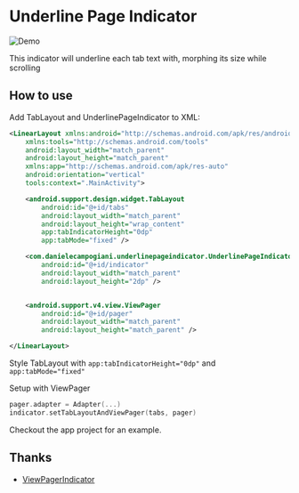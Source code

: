 # Underline Page Indicator

![Demo](https://github.com/dcampogiani/UnderlinePageIndicator/blob/master/demo.gif?raw=true)

This indicator will underline each tab text with, morphing its size while scrolling


## How to use

Add TabLayout and UnderlinePageIndicator to XML:

```xml
<LinearLayout xmlns:android="http://schemas.android.com/apk/res/android"
    xmlns:tools="http://schemas.android.com/tools"
    android:layout_width="match_parent"
    android:layout_height="match_parent"
    xmlns:app="http://schemas.android.com/apk/res-auto"
    android:orientation="vertical"
    tools:context=".MainActivity">

    <android.support.design.widget.TabLayout
        android:id="@+id/tabs"
        android:layout_width="match_parent"
        android:layout_height="wrap_content"
        app:tabIndicatorHeight="0dp"
        app:tabMode="fixed" />

    <com.danielecampogiani.underlinepageindicator.UnderlinePageIndicator
        android:id="@+id/indicator"
        android:layout_width="match_parent"
        android:layout_height="2dp" />


    <android.support.v4.view.ViewPager
        android:id="@+id/pager"
        android:layout_width="match_parent"
        android:layout_height="match_parent" />

</LinearLayout>
```

Style TabLayout with ```app:tabIndicatorHeight="0dp"``` and  ```app:tabMode="fixed"```

Setup with ViewPager

```kotlin
pager.adapter = Adapter(...)
indicator.setTabLayoutAndViewPager(tabs, pager)
```

Checkout the app project for an example.

## Thanks
 - [ViewPagerIndicator](https://github.com/JakeWharton/ViewPagerIndicator)
